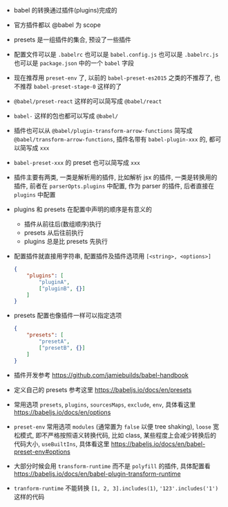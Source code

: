 * babel 的转换通过插件(plugins)完成的

* 官方插件都以 @babel 为 scope

* presets 是一组插件的集合, 预设了一些插件

* 配置文件可以是 `.babelrc` 也可以是 `babel.config.js` 也可以是 `.babelrc.js` 也可以是 `package.json` 中的一个 `babel` 字段

* 现在推荐用 `preset-env` 了, 以前的 `babel-preset-es2015` 之类的不推荐了, 也不推荐 `babel-preset-stage-0` 这样的了

* `@babel/preset-react` 这样的可以简写成 `@babel/react`

* `babel-` 这样的包也都可以写成 `@babel/`

* 插件也可以从 `@babel/plugin-transform-arrow-functions` 简写成`@babel/transform-arrow-functions`, 插件名带有 `babel-plugin-xxx` 的, 都可以简写成 `xxx`

* `babel-preset-xxx` 的 preset 也可以简写成 `xxx`

* 插件主要有两类, 一类是解析用的插件, 比如解析 jsx 的插件, 一类是转换用的插件, 前者在 `parserOpts.plugins` 中配置, 作为 parser 的插件, 后者直接在 `plugins` 中配置

* plugins 和 presets 在配置中声明的顺序是有意义的

  * 插件从前往后(数组顺序)执行
  * presets 从后往前执行
  * plugins 总是比 presets 先执行

* 配置插件就直接用字符串, 配置插件及插件选项用 `[<string>, <options>]`

  ```json
  {
      "plugins": [
          "pluginA",
          ["pluginB", {}]
      ]
  }
  ```

* presets 配置也像插件一样可以指定选项

  ```json
  {
      "presets": [
          "presetA",
          ["presetB", {}]
      ]
  }
  ```

* 插件开发参考 https://github.com/jamiebuilds/babel-handbook

* 定义自己的 presets 参考这里 https://babeljs.io/docs/en/presets

* 常用选项 `presets`, `plugins`, `sourcesMaps`, `exclude`, `env`, 具体看这里 https://babeljs.io/docs/en/options

* `preset-env` 常用选项 `modules` (通常置为 `false` 以便 tree shaking), `loose` 宽松模式, 即不严格按照语义转换代码, 比如 class, 某些程度上会减少转换后的代码大小, `useBuiltIns`, 具体看这里 https://babeljs.io/docs/en/babel-preset-env#options

* 大部分时候会用 `transform-runtime` 而不是 `polyfill` 的插件, 具体配置看 https://babeljs.io/docs/en/babel-plugin-transform-runtime

* `tranform-runtime` 不能转换 `[1, 2, 3].includes(1)`, `'123'.includes('1')` 这样的代码